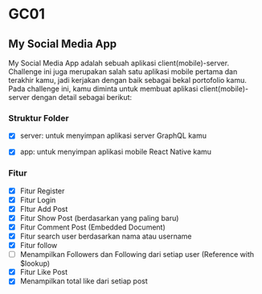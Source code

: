 # GC01

## My Social Media App

My Social Media App adalah sebuah aplikasi client(mobile)-server. Challenge ini juga merupakan salah satu aplikasi mobile pertama dan terakhir kamu, jadi kerjakan dengan baik sebagai bekal portofolio kamu. Pada challenge ini, kamu diminta untuk membuat aplikasi client(mobile)-server dengan detail sebagai berikut:

### Struktur Folder
- [X] server: untuk menyimpan aplikasi server GraphQL kamu 
- [X] app: untuk menyimpan aplikasi mobile React Native kamu


### Fitur
- [X] Fitur Register
- [X] Fitur Login
- [X] FItur Add Post
- [X] Fitur Show Post (berdasarkan yang paling baru)
- [X] Fitur Comment Post (Embedded Document)
- [X] Fitur search user berdasarkan nama atau username
- [X] Fitur follow
- [ ] Menampilkan Followers dan Following dari setiap user (Reference with $lookup)
- [X] Fitur Like Post
- [X] Menampilkan total like dari setiap post
